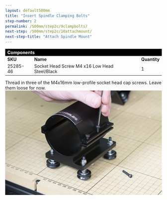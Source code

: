 ```yaml
---
layout: default500mm
title: "Insert Spindle Clamping Bolts"
step-number: 2
permalink: /500mm/step2c/9clampbolts/
next-step: /500mm/step2c/10attachmount/
next-step-title: "Attach Spindle Mount"
---
```


<table>
<tr><td style="color:#fff;background: #000;" colspan="3"><b>Components</b></td></tr>
	<tr>
		<td><b>SKU</b></td>
		<td><b>Name</b></td>
		<td><b>Quantity</b></td>
	</tr>
<tr>
<td>25285-46</td>
<td>Socket Head Screw M4 x16 Low Head Steel/Black</td>
<td>1</td>
</tr>

</table>

Thread in three of the M4x16mm low-profile socket head cap screws. Leave them loose for now.
<img src="../../step2/photo/jpfs_DSC2750.jpg">
